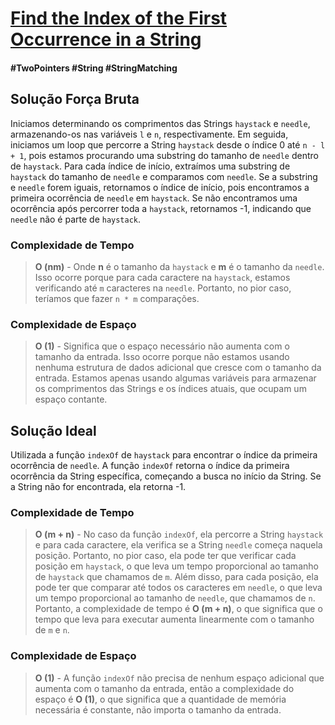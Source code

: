 # [Find the Index of the First Occurrence in a String](https://leetcode.com/problems/find-the-index-of-the-first-occurrence-in-a-string/)

#### \#TwoPointers \#String \#StringMatching

## Solução Força Bruta

Iniciamos determinando os comprimentos das Strings `haystack` e `needle`, armazenando-os nas variáveis `l` e `n`,
respectivamente. Em seguida, iniciamos um loop que percorre a String `haystack` desde o índice 0 até `n - l + 1`, pois
estamos procurando uma substring do tamanho de `needle` dentro de `haystack`. Para cada índice de início, extraímos uma
substring de `haystack` do tamanho de `needle` e comparamos com `needle`. Se a substring e `needle` forem iguais,
retornamos o índice de início, pois encontramos a primeira ocorrência de `needle` em `haystack`. Se não encontramos uma
ocorrência após percorrer toda a `haystack`, retornamos -1, indicando que `needle` não é parte de `haystack`.

### Complexidade de Tempo
>**O (nm)** - Onde **n** é o tamanho da `haystack` e **m** é o tamanho da `needle`. Isso ocorre porque para cada caractere
> na `haystack`, estamos verificando até `m` caracteres na `needle`. Portanto, no pior caso, teríamos que fazer `n * m`
> comparações.

### Complexidade de Espaço
>**O (1)** - Significa que o espaço necessário não aumenta com o tamanho da entrada. Isso ocorre porque não estamos usando
> nenhuma estrutura de dados adicional que cresce com o tamanho da entrada. Estamos apenas usando algumas variáveis para
> armazenar os comprimentos das Strings e os índices atuais, que ocupam um espaço contante.

## Solução Ideal

Utilizada a função `indexOf` de `haystack` para encontrar o índice da primeira ocorrência de `needle`. A função `indexOf`
retorna o índice da primeira ocorrência da String específica, começando a busca no início da String. Se a String não for
encontrada, ela retorna -1.

### Complexidade de Tempo
>**O (m + n)** - No caso da função `indexOf`, ela percorre a String `haystack` e para cada caractere, ela verifica se a
> String `needle` começa naquela posição. Portanto, no pior caso, ela pode ter que verificar cada posição em `haystack`,
> o que leva um tempo proporcional ao tamanho de `haystack` que chamamos de `m`. Além disso, para cada posição, ela pode
> ter que comparar até todos os caracteres em `needle`, o que leva um tempo proporcional ao tamanho de `needle`, que
> chamamos de `n`. Portanto, a complexidade de tempo é **O (m + n)**, o que significa que o tempo que leva para executar
> aumenta linearmente com o tamanho de `m` e `n`.

### Complexidade de Espaço
>**O (1)** - A função `indexOf` não precisa de nenhum espaço adicional que aumenta com o tamanho da entrada, então a
> complexidade do espaço é **O (1)**, o que significa que a quantidade de memória necessária é constante, não importa o
> tamanho da entrada.